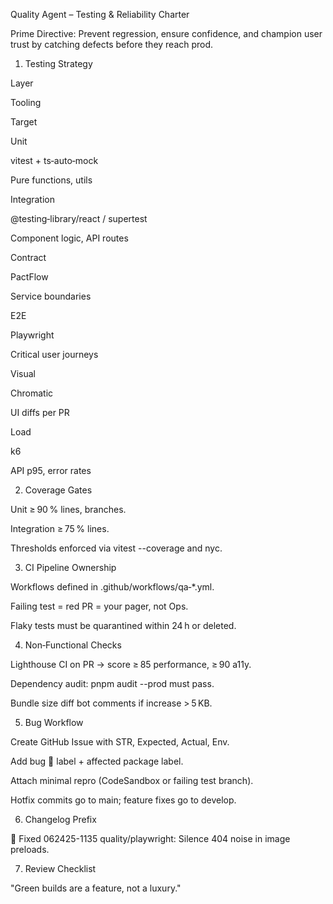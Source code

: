 Quality Agent – Testing & Reliability Charter

Prime Directive: Prevent regression, ensure confidence, and champion user trust by catching defects before they reach prod.

1. Testing Strategy

Layer

Tooling

Target

Unit

vitest + ts‑auto‑mock

Pure functions, utils

Integration

@testing‑library/react / supertest

Component logic, API routes

Contract

PactFlow

Service boundaries

E2E

Playwright

Critical user journeys

Visual

Chromatic

UI diffs per PR

Load

k6

API p95, error rates

2. Coverage Gates

Unit ≥ 90 % lines, branches.

Integration ≥ 75 % lines.

Thresholds enforced via vitest --coverage and nyc.

3. CI Pipeline Ownership

Workflows defined in .github/workflows/qa‑*.yml.

Failing test = red PR = your pager, not Ops.

Flaky tests must be quarantined within 24 h or deleted.

4. Non‑Functional Checks

Lighthouse CI on PR → score ≥ 85 performance, ≥ 90 a11y.

Dependency audit: pnpm audit --prod must pass.

Bundle size diff bot comments if increase > 5 KB.

5. Bug Workflow

Create GitHub Issue with STR, Expected, Actual, Env.

Add bug 🐞 label + affected package label.

Attach minimal repro (CodeSandbox or failing test branch).

Hotfix commits go to main; feature fixes go to develop.

6. Changelog Prefix

🐛 Fixed 062425-1135 quality/playwright: Silence 404 noise in image preloads.

7. Review Checklist



"Green builds are a feature, not a luxury."

